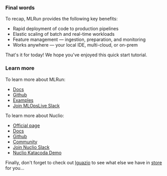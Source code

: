 ### Final words

To recap, MLRun provides the following key benefits:

- Rapid deployment of code to production pipelines
- Elastic scaling of batch and real-time workloads
- Feature management — ingestion, preparation, and monitoring
- Works anywhere — your local IDE, multi-cloud, or on-prem

That's it for today!
We hope you've enjoyed this quick start tutorial.

### Learn more

To learn more about MLRun:

- [Docs](https://docs.mlrun.org/en/latest)
- [Github](https://github.com/mlrun/mlrun#general-concept-and-motivation)
- [Examples](https://docs.mlrun.org/en/latest/examples.html)
- [Join MLOpsLive Slack](https://go.iguazio.com/mlopslive/joincommunity)

To learn more about Nuclio:

- [Official page](https://nuclio.io/)
- [Docs](https://nuclio.io/docs/latest/introduction/)
- [Github](https://github.com/nuclio/nuclio#nuclio---serverless-for-real-time-events-and-data-processing)
- [Community](https://nuclio.io/#!/community)
- [Join Nuclio Slack](https://lit-oasis-83353.herokuapp.com/)
- [Nuclio Katacoda Demo](https://www.katacoda.com/kuber-ru/courses/kubernetes-serverless/nuclio)

Finally, don't forget to check out [Iguazio](https://www.iguazio.com/) to see what else we have
in [store](https://www.iguazio.com/feature-store/) for you...
